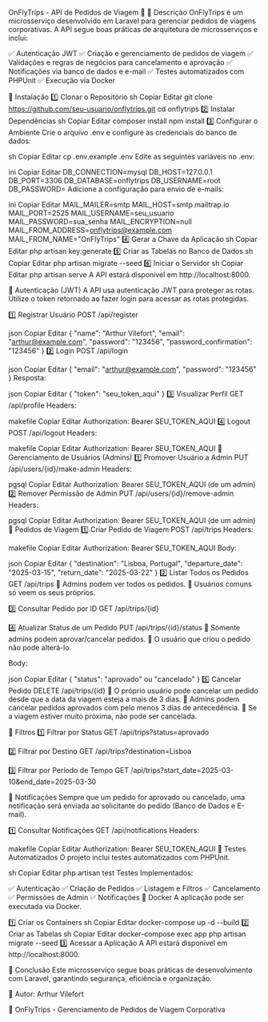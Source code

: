 OnFlyTrips - API de Pedidos de Viagem 🚀
📌 Descrição
OnFlyTrips é um microsserviço desenvolvido em Laravel para gerenciar pedidos de viagens corporativas. A API segue boas práticas de arquitetura de microsserviços e inclui:

✅ Autenticação JWT
✅ Criação e gerenciamento de pedidos de viagem
✅ Validações e regras de negócios para cancelamento e aprovação
✅ Notificações via banco de dados e e-mail
✅ Testes automatizados com PHPUnit
✅ Execução via Docker

📌 Instalação
1️⃣ Clonar o Repositório
sh
Copiar
Editar
git clone https://github.com/seu-usuario/onflytrips.git
cd onflytrips
2️⃣ Instalar Dependências
sh
Copiar
Editar
composer install
npm install
3️⃣ Configurar o Ambiente
Crie o arquivo .env e configure as credenciais do banco de dados:

sh
Copiar
Editar
cp .env.example .env
Edite as seguintes variáveis no .env:

ini
Copiar
Editar
DB_CONNECTION=mysql
DB_HOST=127.0.0.1
DB_PORT=3306
DB_DATABASE=onflytrips
DB_USERNAME=root
DB_PASSWORD=
Adicione a configuração para envio de e-mails:

ini
Copiar
Editar
MAIL_MAILER=smtp
MAIL_HOST=smtp.mailtrap.io
MAIL_PORT=2525
MAIL_USERNAME=seu_usuario
MAIL_PASSWORD=sua_senha
MAIL_ENCRYPTION=null
MAIL_FROM_ADDRESS=onflytrips@example.com
MAIL_FROM_NAME="OnFlyTrips"
4️⃣ Gerar a Chave da Aplicação
sh
Copiar
Editar
php artisan key:generate
5️⃣ Criar as Tabelas no Banco de Dados
sh
Copiar
Editar
php artisan migrate --seed
6️⃣ Iniciar o Servidor
sh
Copiar
Editar
php artisan serve
A API estará disponível em http://localhost:8000.

📌 Autenticação (JWT)
A API usa autenticação JWT para proteger as rotas. Utilize o token retornado ao fazer login para acessar as rotas protegidas.

1️⃣ Registrar Usuário
POST /api/register

json
Copiar
Editar
{
  "name": "Arthur Vilefort",
  "email": "arthur@example.com",
  "password": "123456",
  "password_confirmation": "123456"
}
2️⃣ Login
POST /api/login

json
Copiar
Editar
{
  "email": "arthur@example.com",
  "password": "123456"
}
Resposta:

json
Copiar
Editar
{
  "token": "seu_token_aqui"
}
3️⃣ Visualizar Perfil
GET /api/profile
Headers:

makefile
Copiar
Editar
Authorization: Bearer SEU_TOKEN_AQUI
4️⃣ Logout
POST /api/logout
Headers:

makefile
Copiar
Editar
Authorization: Bearer SEU_TOKEN_AQUI
📌 Gerenciamento de Usuários (Admins)
1️⃣ Promover Usuário a Admin
PUT /api/users/{id}/make-admin
Headers:

pgsql
Copiar
Editar
Authorization: Bearer SEU_TOKEN_AQUI (de um admin)
2️⃣ Remover Permissão de Admin
PUT /api/users/{id}/remove-admin
Headers:

pgsql
Copiar
Editar
Authorization: Bearer SEU_TOKEN_AQUI (de um admin)
📌 Pedidos de Viagem
1️⃣ Criar Pedido de Viagem
POST /api/trips
Headers:

makefile
Copiar
Editar
Authorization: Bearer SEU_TOKEN_AQUI
Body:

json
Copiar
Editar
{
  "destination": "Lisboa, Portugal",
  "departure_date": "2025-03-15",
  "return_date": "2025-03-22"
}
2️⃣ Listar Todos os Pedidos
GET /api/trips
🔹 Admins podem ver todos os pedidos.
🔹 Usuários comuns só veem os seus próprios.

3️⃣ Consultar Pedido por ID
GET /api/trips/{id}

4️⃣ Atualizar Status de um Pedido
PUT /api/trips/{id}/status
🔹 Somente admins podem aprovar/cancelar pedidos.
🔹 O usuário que criou o pedido não pode alterá-lo.

Body:

json
Copiar
Editar
{
  "status": "aprovado" ou "cancelado"
}
5️⃣ Cancelar Pedido
DELETE /api/trips/{id}
🔹 O próprio usuário pode cancelar um pedido desde que a data da viagem esteja a mais de 3 dias.
🔹 Admins podem cancelar pedidos aprovados com pelo menos 3 dias de antecedência.
🔹 Se a viagem estiver muito próxima, não pode ser cancelada.

📌 Filtros
1️⃣ Filtrar por Status
GET /api/trips?status=aprovado

2️⃣ Filtrar por Destino
GET /api/trips?destination=Lisboa

3️⃣ Filtrar por Período de Tempo
GET /api/trips?start_date=2025-03-10&end_date=2025-03-30

📌 Notificações
Sempre que um pedido for aprovado ou cancelado, uma notificação será enviada ao solicitante do pedido (Banco de Dados e E-mail).

1️⃣ Consultar Notificações
GET /api/notifications
Headers:

makefile
Copiar
Editar
Authorization: Bearer SEU_TOKEN_AQUI
📌 Testes Automatizados
O projeto inclui testes automatizados com PHPUnit.

sh
Copiar
Editar
php artisan test
Testes Implementados:

✅ Autenticação
✅ Criação de Pedidos
✅ Listagem e Filtros
✅ Cancelamento
✅ Permissões de Admin
✅ Notificações
📌 Docker
A aplicação pode ser executada via Docker.

1️⃣ Criar os Containers
sh
Copiar
Editar
docker-compose up -d --build
2️⃣ Criar as Tabelas
sh
Copiar
Editar
docker-compose exec app php artisan migrate --seed
3️⃣ Acessar a Aplicação
A API estará disponível em http://localhost:8000.

📌 Conclusão
Este microsserviço segue boas práticas de desenvolvimento com Laravel, garantindo segurança, eficiência e organização.

📌 Autor: Arthur Vilefort

🚀 OnFlyTrips - Gerenciamento de Pedidos de Viagem Corporativa

